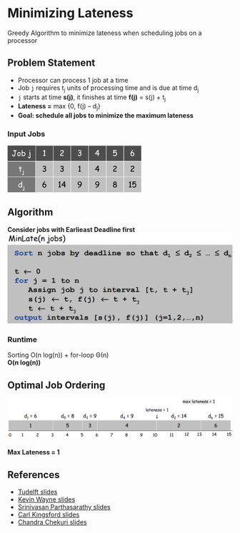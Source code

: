 # Minimizing Lateness
Greedy Algorithm to minimize lateness when scheduling jobs on a processor

## Problem Statement
- Processor can process 1 job at a time
- Job `j` requires t<sub>j</sub> units of processing time and is due at time d<sub>j</sub>
-  `j` starts at time **s(j)**, it finishes at time **f(j)** = s(j) + t<sub>j</sub>
- **Lateness =**  max {0, f(j) – d<sub>j</sub>}
- **Goal: schedule all jobs to minimize the maximum lateness**

### Input Jobs
<img src="images/input-jobs.png" width="300">

## Algorithm
**Consider jobs with Earlieast Deadline first**  
![](images/pseudocode.png)

### Runtime
Sorting O(n log(n)) + for-loop Θ(n)  
**O(n log(n))**

## Optimal Job Ordering
![](images/optimal-job-order.png)  
#### Max Lateness = 1

## References
- [Tudelft slides](https://ocw.tudelft.nl/wp-content/uploads/Algoritmiek_Scheduling_to_Minimize_Maximum_Lateness.pdf)
- [Kevin Wayne slides](https://www.cs.princeton.edu/courses/archive/spring13/cos423/lectures/04GreedyAlgorithmsI-2x2.pdf)
- [Srinivasan Parthasarathy slides](https://www.cs.umd.edu/class/sum2005/cmsc451/lateness.pdf)
- [Carl Kingsford slides](https://www.cs.umd.edu/class/fall2009/cmsc451/lectures/Lec05a-minlate.pdf)
- [Chandra Chekuri slides](https://courses.engr.illinois.edu/cs473/fa2010/Lectures/lecture11.pdf)
